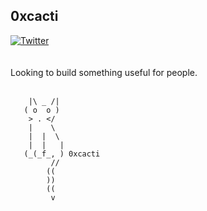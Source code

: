 ## 0xcacti

<div>
<a href="https://twitter.com/0xcacti"><img src="https://img.shields.io/badge/Twitter-1DA1F2?style=for-the-badge&logo=twitter&logoColor=white" alt="Twitter" /></a>&nbsp;
</div>
<br>
<br>
Looking to build something useful for people. 
<br>
<br>
<span>
          
        |\ _ /|   
       ( o  o )
        > . </
        |    \
        |  |  \
        |  |   | 
       (_(_f_, ) 0xcacti
             //
            ((
            ))  
            ((
             v 
</span>

